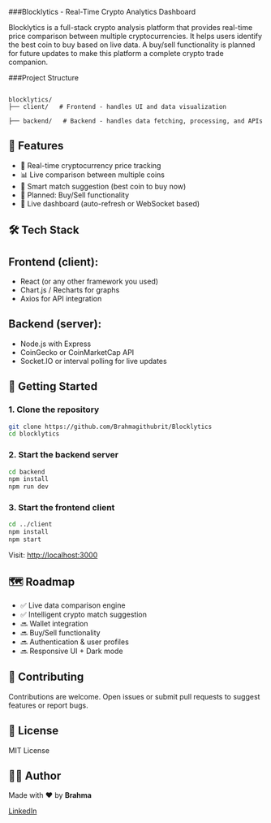 ###Blocklytics - Real-Time Crypto Analytics Dashboard

Blocklytics is a full-stack crypto analysis platform that provides real-time price comparison between multiple cryptocurrencies. It helps users identify the best coin to buy based on live data. A buy/sell functionality is planned for future updates to make this platform a complete crypto trade companion.

###Project Structure

```

blocklytics/
├── client/   # Frontend - handles UI and data visualization

├── backend/   # Backend - handles data fetching, processing, and APIs

````

## 🚀 Features

- 🔄 Real-time cryptocurrency price tracking
- 📊 Live comparison between multiple coins
- 🧠 Smart match suggestion (best coin to buy now)
- 🔐 Planned: Buy/Sell functionality
- 📡 Live dashboard (auto-refresh or WebSocket based)

## 🛠️ Tech Stack

## Frontend (client):
- React (or any other framework you used)
- Chart.js / Recharts for graphs
- Axios for API integration

## Backend (server):
- Node.js with Express
- CoinGecko or CoinMarketCap API
- Socket.IO or interval polling for live updates

## 🧪 Getting Started

### 1. Clone the repository
```bash
git clone https://github.com/Brahmagithubrit/Blocklytics
cd blocklytics
````

### 2. Start the backend server

```bash
cd backend
npm install
npm run dev
```

### 3. Start the frontend client

```bash
cd ../client
npm install
npm start
```

Visit: [http://localhost:3000](http://localhost:3000)

## 🗺️ Roadmap

* ✅ Live data comparison engine
* ✅ Intelligent crypto match suggestion
* 🔜 Wallet integration
* 🔜 Buy/Sell functionality
* 🔜 Authentication & user profiles
* 🔜 Responsive UI + Dark mode

## 🤝 Contributing

Contributions are welcome. Open issues or submit pull requests to suggest features or report bugs.

## 📄 License

MIT License

## 👨‍💻 Author
Made with ❤️ by **Brahma**

[LinkedIn](https://www.linkedin.com/in/brahmananda-tosh-770995266/)
